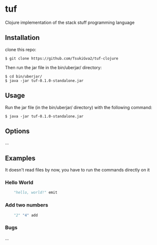 # tuf

Clojure implementation of the stack stuff programming language

## Installation

clone this repo:

    $ git clone https://github.com/TsukiGva2/tuf-clojure
    
Then run the jar file in the bin/uberjar/ directory:

    $ cd bin/uberjar/
    $ java -jar tuf-0.1.0-standalone.jar

## Usage

Run the jar file (in the bin/uberjar/ directory) with the following command:

    $ java -jar tuf-0.1.0-standalone.jar

## Options

...

## Examples

It doesn't read files by now, you have to run the commands directly on it

### Hello World
    
```python
    "hello, world!" emit
```

### Add two numbers
```python
    "2" "4" add
```

### Bugs

...
